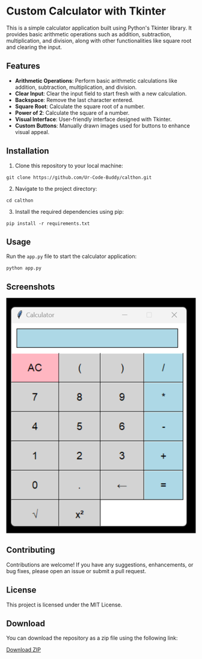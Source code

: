 # Custom Calculator with Tkinter

This is a simple calculator application built using Python's Tkinter library. It provides basic arithmetic operations such as addition, subtraction, multiplication, and division, along with other functionalities like square root and clearing the input.

## Features

- **Arithmetic Operations**: Perform basic arithmetic calculations like addition, subtraction, multiplication, and division.
- **Clear Input**: Clear the input field to start fresh with a new calculation.
- **Backspace**: Remove the last character entered.
- **Square Root**: Calculate the square root of a number.
- **Power of 2**: Calculate the square of a number.
- **Visual Interface**: User-friendly interface designed with Tkinter.
- **Custom Buttons**: Manually drawn images used for buttons to enhance visual appeal.

## Installation

1. Clone this repository to your local machine:

```
git clone https://github.com/Ur-Code-Buddy/calthon.git
```

2. Navigate to the project directory:

```
cd calthon
```

3. Install the required dependencies using pip:

```
pip install -r requirements.txt
```

## Usage

Run the `app.py` file to start the calculator application:

```
python app.py
```

## Screenshots

![Calculator Screenshot](screenshots/calculator_homescreen.png)

## Contributing

Contributions are welcome! If you have any suggestions, enhancements, or bug fixes, please open an issue or submit a pull request.

## License

This project is licensed under the MIT License.

## Download

You can download the repository as a zip file using the following link:

[Download ZIP](https://github.com/Ur-Code-Buddy/calthon/archive/main.zip)
